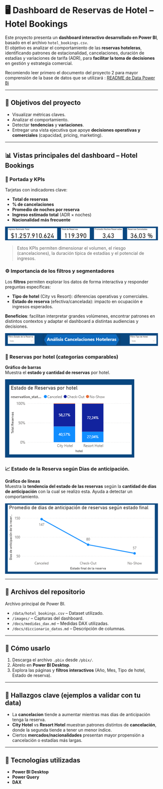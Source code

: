 # 🖥️ Dashboard de Reservas de Hotel – Hotel Bookings

Este proyecto presenta un **dashboard interactivo desarrollado en Power BI**, basado en el archivo `hotel_bookings.csv`.  
El objetivo es analizar el comportamiento de las **reservas hoteleras**, identificando patrones de estacionalidad, cancelaciones, duración de estadías y variaciones de tarifa (ADR), para **facilitar la toma de decisiones** en gestión y estrategia comercial.

Recomiendo leer primero el documento del proyecto 2 para mayor comprensión de la base de datos que se utilizará : [README de Data Power Bi](Data%20Power%20Bi/README.md)


---

## 🎯 Objetivos del proyecto
- Visualizar métricas claves.
- Analizar el comportamiento. 
- Detectar **tendencias** y **variaciones**.  
- Entregar una vista ejecutiva que apoye **decisiones operativas y comerciales** (capacidad, pricing, marketing).

---

## 📊 Vistas principales del dashboard – Hotel Bookings

### 📌 Portada y KPIs
Tarjetas con indicadores clave:
- **Total de reservas**
- **% de cancelaciones**
- **Promedio de noches por reserva**
- **Ingreso estimado total** (ADR × noches)
- **Nacionalidad más frecuente**

![Dashboard de Cancelaciones Hoteleras](Imagenes/KPI_Importantes.png)

> Estos KPIs permiten dimensionar el volumen, el riesgo (cancelaciones), la duración típica de estadías y el potencial de ingresos.

### ⚙️ Importancia de los filtros y segmentadores
Los **filtros** permiten explorar los datos de forma interactiva y responder preguntas específicas:
- **Tipo de hotel** (City vs Resort): diferencias operativas y comerciales.
- **Estado de reserva** (efectiva/cancelada): impacto en ocupación e ingresos esperados.

**Beneficios**: facilitan interpretar grandes volúmenes, encontrar patrones en distintos contextos y adaptar el dashboard a distintas audiencias y decisiones.

![Dashboard de Cancelaciones Hoteleras](Imagenes/Filtros.png)

### 🔢 Reservas por hotel (categorías comparables)
**Gráfico de barras**  
Muestra el **estado y cantidad de reservas** por hotel.  

![Dashboard de Cancelaciones Hoteleras](Imagenes/ComparacionHoteles.png)

### 📈 Estado de la Reserva según Dias de anticipación.
**Gráfico de líneas**  
Muestra la **tendencia del estado de las reservas** según la **cantidad de dias de anticipación** con la cual se realizo esta. 
Ayuda a detectar un comportamiento.

![Dashboard de Cancelaciones Hoteleras](Imagenes/leadtime.png)

---

## 📂 Archivos del repositorio
Archivo principal de Power BI.  
- `/data/hotel_bookings.csv` – Dataset utilizado.  
- `/images/` – Capturas del dashboard.  
- `/docs/medidas_dax.md` – Medidas DAX utilizadas.  
- `/docs/diccionario_datos.md` – Descripción de columnas.

---

## 🚀 Cómo usarlo
1. Descarga el archivo `.pbix` desde `/pbix/`.  
2. Ábrelo en **Power BI Desktop**.  
3. Explora las páginas y **filtros interactivos** (Año, Mes, Tipo de hotel, Estado de reserva).

---

## 🧠 Hallazgos clave (ejemplos a validar con tu data)
- La **cancelacion** tiende a aumentar mientras mas dias de anticipación tenga la reserva.  
- **City Hotel** vs **Resort Hotel** muestran patrones distintos de **cancelación**, donde la segunda tiende a tener un menor índice.
- Ciertos **mercados/nacionalidades** presentan mayor propensión a cancelación o estadías más largas.

---

## 📌 Tecnologías utilizadas
- **Power BI Desktop**  
- **Power Query**  
- **DAX**  
